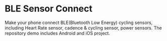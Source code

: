 # BLE Sensor Connect
Make your phone connect BLE(Bluetooth Low Energy) cycling sensors, including Heart Rate sensor, cadence &amp; cycling sensor, power sensors. The repository demo includes Android and iOS project.
